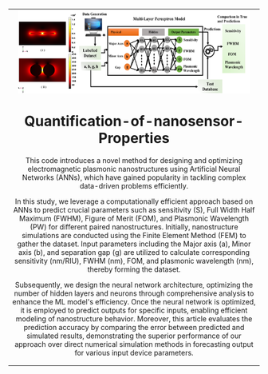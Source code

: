 <table align="center">
<tr><td align="center" width="10000">

<div style="display: flex; justify-content: center;">
    <img src="./Fig1b.png" alt="Image 1" style="width: 25%;">
    <img src="./Fig2.png" alt="Image 2" style="width: 70%;">
</div>
  
# <strong> Quantification-of-nanosensor-Properties </strong>
This code introduces a novel method for designing and optimizing electromagnetic plasmonic nanostructures using Artificial Neural Networks (ANNs), which have gained popularity in tackling complex data-driven problems efficiently. 

In this study, we leverage a computationally efficient approach based on ANNs to predict crucial parameters such as sensitivity (S), Full Width Half Maximum (FWHM), Figure of Merit (FOM), and Plasmonic Wavelength (PW) for different paired nanostructures. Initially, nanostructure simulations are conducted using the Finite Element Method (FEM) to gather the dataset. Input parameters including the Major axis (a), Minor axis (b), and separation gap (g) are utilized to calculate corresponding sensitivity (nm/RIU), FWHM (nm), FOM, and plasmonic wavelength (nm), thereby forming the dataset.

Subsequently, we design the neural network architecture, optimizing the number of hidden layers and neurons through comprehensive analysis to enhance the ML model's efficiency. Once the neural network is optimized, it is employed to predict outputs for specific inputs, enabling efficient modeling of nanostructure behavior. Moreover, this article evaluates the prediction accuracy by comparing the error between predicted and simulated results, demonstrating the superior performance of our approach over direct numerical simulation methods in forecasting output for various input device parameters.


